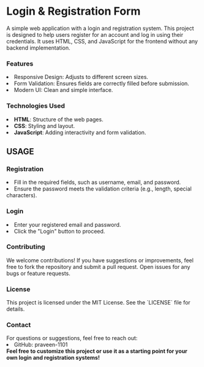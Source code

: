 # Login & Registration Form
A simple web application with a login and registration system. This project is designed to help users register for an account and log in using their credentials. It uses HTML, CSS, and JavaScript for the frontend without any backend implementation.
<h3>Features</h3>
<li>Responsive Design: Adjusts to different screen sizes.</li>
<li>Form Validation: Ensures fields are correctly filled before submission.</li>
<li>Modern UI: Clean and simple interface.</li>
<h3>Technologies Used</h3>
<li><strong>HTML</strong>: Structure of the web pages.</li>
<li><strong>CSS</strong>: Styling and layout.</li>
<li><strong>JavaScript</strong>: Adding interactivity and form validation.</li>
<h2>USAGE</h2>
<h3>Registration</h3>
<li>Fill in the required fields, such as username, email, and password.</li>
<li>Ensure the password meets the validation criteria (e.g., length, special characters).</li>
<h3>Login</h3>
<li>Enter your registered email and password.</li>
<li>Click the "Login" button to proceed.</li>
<h3>Contributing</h3>
We welcome contributions! If you have suggestions or improvements, feel free to fork the repository and submit a pull request. Open issues for any bugs or feature requests.
<h3>License</h3>
This project is licensed under the MIT License. See the `LICENSE` file for details.
<br>
<h3>Contact</h3>
For questions or suggestions, feel free to reach out:
<li>GitHub: praveen-1101</li>
<strong>Feel free to customize this project or use it as a starting point for your own login and registration systems!</strong>